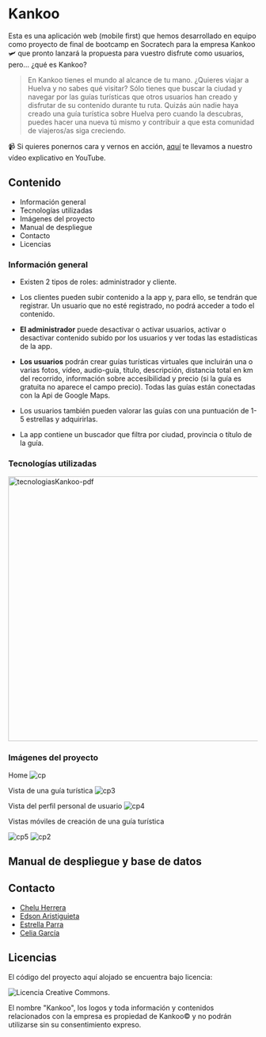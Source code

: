 # Kankoo
Esta es una aplicación web (mobile first) que hemos desarrollado en equipo como proyecto de final de bootcamp en Socratech para la empresa Kankoo 🛩️ que pronto lanzará la propuesta para vuestro disfrute como usuarios, pero... ¿qué es Kankoo?
> En Kankoo tienes el mundo al alcance de tu mano. ¿Quieres viajar a Huelva y no sabes qué visitar? Sólo tienes que buscar la ciudad y navegar por las guías turísticas que otros usuarios han creado y disfrutar de su contenido durante tu ruta. Quizás aún nadie haya creado una guía turística sobre Huelva pero cuando la descubras, puedes hacer una nueva tú mismo y contribuir a que esta comunidad de viajeros/as siga creciendo.

📹 Si quieres ponernos cara y vernos en acción, [aquí](https://www.youtube.com/watch?v=RT6CjkMvZTk&t=2s) te llevamos a nuestro vídeo explicativo en YouTube.
 ## Contenido
 - Información general
 - Tecnologías utilizadas
 - Imágenes del proyecto
 - Manual de despliegue
 - Contacto
 - Licencias
### Información general
- Existen 2 tipos de roles: administrador y cliente.
- Los clientes pueden subir contenido a la app y, para ello, se tendrán que registrar. Un usuario que no esté registrado, no podrá acceder a todo el contenido.
- **El administrador** puede desactivar o activar usuarios, activar o desactivar contenido subido por los usuarios y ver todas las estadísticas de la app.

- **Los usuarios** podrán crear guías turísticas virtuales que incluirán una o varias fotos, vídeo, audio-guía, título, descripción, distancia total en km del recorrido, información sobre accesibilidad y precio (si la guía es gratuita no aparece el campo precio). Todas las guías están conectadas con la Api de Google Maps.
- Los usuarios también pueden valorar las guías con una puntuación de 1-5 estrellas y adquirirlas.
- La app contiene un buscador que filtra por ciudad, provincia o título de la guía.
### Tecnologías utilizadas
<img width="534" alt="tecnologiasKankoo-pdf" src="https://github.com/chelu07/KankooApp/assets/147407076/2f3adf18-74a7-4758-b311-f16ccd82f00b">

### Imágenes del proyecto
Home
![cp](https://github.com/Celiagarcialopez/Kankoo/assets/146743327/c75fbc16-9bf6-42e3-882d-efaa8e470cc6)

Vista de una guía turística
![cp3](https://github.com/Celiagarcialopez/Kankoo/assets/146743327/5cf7f9d8-3c00-4c5c-b3b4-0db2633f9d42)

Vista del perfil personal de usuario
![cp4](https://github.com/Celiagarcialopez/Kankoo/assets/146743327/5c35f8e2-1201-4e98-8cc8-f87d21200812)

Vistas móviles de creación de una guía turística

![cp5](https://github.com/Celiagarcialopez/Kankoo/assets/146743327/50385b80-7e19-404f-8a0f-18cc0ad3c489)
![cp2](https://github.com/Celiagarcialopez/Kankoo/assets/146743327/55b78289-accb-4996-b803-2105a847fab2)

## Manual de despliegue y base de datos
## Contacto
- [Chelu Herrera](https://www.linkedin.com/in/chelu-herrera)
- [Edson Aristiguieta](https://www.linkedin.com/in/edson-aristiguieta-vidal/)
- [Estrella Parra](https://www.linkedin.com/in/estrella-parra/)
- [Celia García](https://www.linkedin.com/in/celia-garcia-lopez)
## Licencias
El código del proyecto aquí alojado se encuentra bajo licencia:

![Licencia Creative Commons](https://upload.wikimedia.org/wikipedia/commons/thumb/1/12/Cc-by-nc-sa_icon.svg/220px-Cc-by-nc-sa_icon.svg.png).

El nombre "Kankoo", los logos y toda información y contenidos relacionados con la empresa es propiedad de Kankoo© y no podrán utilizarse sin su consentimiento expreso.










